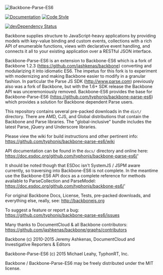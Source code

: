![Backbone-Parse-ES6](http://i.imgur.com/VNuAXXX.png)

[![Documentation](https://doc.esdoc.org/github.com/typhonjs/backbone-parse-es6/badge.svg)](https://doc.esdoc.org/github.com/typhonjs/backbone-parse-es6/)
[![Code Style](https://img.shields.io/badge/code%20style-allman-brightgreen.svg?style=flat)](https://en.wikipedia.org/wiki/Indent_style#Allman_style)

[![devDependency Status](https://david-dm.org/typhonjs/backbone-parse-es6/dev-status.svg)](https://david-dm.org/typhonjs/backbone-parse-es6#info=devDependencies)


Backbone supplies structure to JavaScript-heavy applications by providing models with key-value binding and custom events, collections with a rich API of enumerable functions, views with declarative event handling, and connects it all to your existing application over a RESTful JSON interface.

Backbone-Parse-ES6 is an extension to Backbone-ES6 which is a fork of Backbone 1.2.3 (https://github.com/jashkenas/backbone) converting and modularizing it into idiomatic ES6. The impetus for this fork is to experiment with modernizing and making Backbone easier to modify in a granular fashion. In particular the Parse JS SDK (http://www.parse.com) previously also was a fork of Backbone, but with the 1.6+ SDK release the Backbone API was unceremoniously removed. Backbone-ES6 provides the base for Backbone-Parse-ES6 (https://github.com/typhonjs/backbone-parse-es6) which provides a solution for Backbone dependent Parse users. 

This repository contains several pre-packed downloads in the `dist/` directory. There are AMD, CJS, and Global distributions that contain the Backbone and Parse libraries. The "global-inclusive" bundle includes the latest Parse, jQuery and Underscore libraries.

Please view the wiki for build instructions and other pertinent info:
https://github.com/typhonjs/backbone-parse-es6/wiki

API documentation can be found in the `docs/` directory and online here:
https://doc.esdoc.org/github.com/typhonjs/backbone-parse-es6/'

It should be noted though that ESDoc isn't SystemJS / JSPM aware currently, so traversing into Backbone-ES6 is not 
complete. In the meantime use the Backbone-ES6 API docs as a complete reference for methods available to ParseCollection
and ParseModel:
https://doc.esdoc.org/github.com/typhonjs/backbone-es6/'

For original Backbone Docs, License, Tests, pre-packed downloads, and everything else, really, see:
http://backbonejs.org

To suggest a feature or report a bug:
https://github.com/typhonjs/backbone-parse-es6/issues

Many thanks to DocumentCloud & all Backbone contributors:
https://github.com/jashkenas/backbone/graphs/contributors

Backbone (c) 2010-2015 Jeremy Ashkenas, DocumentCloud and Investigative Reporters & Editors

Backbone-Parse-ES6 (c) 2015 Michael Leahy, TyphonRT, Inc. 

Backbone / Backbone-Parse-ES6 may be freely distributed under the MIT license.
